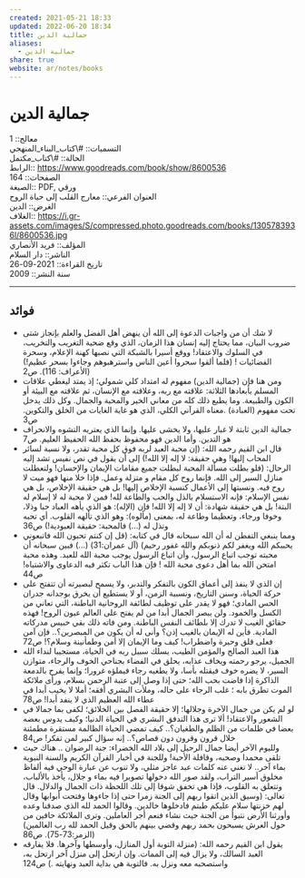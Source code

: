 ```yaml
---  
created: 2021-05-21 18:33  
updated: 2022-06-20 18:34  
title: جمالية الدين  
aliases:  
  - جمالية الدين  
share: true  
website: ar/notes/books  
---  
```

  
# جمالية الدين  
  
معالج:: 1  
التسميات:: #\كتاب_البناء_المنهجي  
الحالة:: #\كتاب_مكتمل  
الرابط:: <https://www.goodreads.com/book/show/8600536>  
الصفحات:: 164  
الصيغة:: PDF, ورقي  
العنوان الفرعي:: معارج القلب إلى حياة الروح  
الغرض:: الدين  
الغلاف:: <https://i.gr-assets.com/images/S/compressed.photo.goodreads.com/books/1305783936l/8600536.jpg>  
المؤلف:: فريد الأنصاري  
الناشر:: دار السلام  
تاريخ القراءة:: 2021-09-26  
سنة النشر:: 2009  
  
---  
  
## فوائد  
  
- لا شك أن من واجبات الدعوة إلى الله أن ينهض أهل الفضل والعلم بإنجاز شتى ضروب البيان، مما يحتاج إليه إنسان هذا الزمان، الذي وقع ضحية التغريب والتخريب، في السلوك والاعتقاد! ووقع أسيرا بالشبكة التي نصبها كهنة الإعلام، وسحرة الفضائيات ! (فلما ألقوا سحروا أعين الناس واسترهبوهم وجاءوا بسحر عظيم!) (الأعراف: 116). ص2  
- ومن هنا فإن (جمالية الدين) مفهوم له امتداد كلي شمولي؛ إذ يمتد ليغطي علاقات المسلم بأبعادها الثلاثة: علاقته مع ربه، وعلاقته مع الإنسان، ثم علاقته مع البيئة أو الكون والطبيعة. وما يطبع ذلك كله من معاني الخير والمحبة والجمال. وكل ذلك يدخل تحت مفهوم (العبادة) .معناه القرآني الكلي، الذي هو غاية الغايات من الخلق والتكوين. ص3  
- جمالية الدين ثابتة لا غبار عليها، ولا يخشى عليها. وإنما الذي يعتريه التشوه والانحراف هو التدين. وأما الدين فهو محفوظ بحفظ الله الحفيظ العليم. ص7  
- قال ابن القيم رحمه الله: (إن محبة العبد لربه فوق كل محبة تقدر، ولا نسبة لسائر المحاب إليها! وهي حقيقة: لا إله إلا الله!) إلى أن يقول في نص نفیس تشد إليه الرحال: (فلو بطلت مسألة المحبة لبطلت جميع مقامات الإيمان والإحسان! ولتعطلت منازل السير إلى الله. فإنما روح كل مقام و متزلة وعمل. فإذا خلا منها فهو ميت لا روح فيه. ونسبتها إلى الأعمال كنسبة الإخلاص إليها! بل هي حقيقة الإخلاص، بل هي نفس الإسلام: فإنه الاستسلام بالذل والحب والطاعة لله! فمن لا محبة له لا إسلام له البتة! بل هي حقيقة شهادة: أن لا إله إلا الله! فإن (الإله): هو الذي يأهه العباد حبا وذلا، وخوفا ورجاء، وتعظيما وطاعة له، بمعنى (مألوه): وهو الذي تألهه القلوب. أي تحبه وتذل له (...) فالمحبة: حقيقة العبودية!) ص36  
- ومما ينبغي التفطن له أن الله سبحانه قال في كتابه: (قل إن كنتم تحبون الله فاتبعوني يحببكم الله ويغفر لكم ذنوبكم والله غفور رحيم) (آل عمران:31) (...) فبين سبحانه أن محبته توجب اتباع الرسول، وأن اتباع الرسول يوجب محبة الله للعبد. وهذه محبة امتحن الله بما أهل دعوى محبة الله ! فإن هذا الباب تكثر فيه الدعاوى والاشتباه! ص44  
- إن الذي لا ينفذ إلى أعماق الكون بالتفكر والتدبر، ولا يسمح لبصيرته أن تتفتح على حركة الحياة، وسنن التاريخ، ونسبية الزمن، أو لا يستطيع أن يخرق بوجدانه جدران الحس المادي؛ فهو لا يقدر على توظيف لطائفة الروحانية الباطنة، التي تعاني من الكسل والخمود. ولن يبصر الجمال أبدا من لم يفتح على العالم عيون الروح! فهذه حقائق الغيب لا تدرك إلا بلطائف النفس الباطنة. ومن فاته ذلك بقي حبيس مدركاته المادية. فأين له الإيمان بالغيب إذن؟ وأنى له أن يكون من المبصرين؟.. فإن آمن فعلی قلق وحيرة واضطراب! كيف وما الإيمان إلا أمن وطمأنينة وسلام؟! ص72  
- هذا العبد الصالح والمؤمن الطيب، يسلك سبيل ربه في الحياة، مستجيبا لنداء الله الجميل، يرجو رحمته ويخاف عذابه، يحلق في الفضاء بجناحي الخوف والرجاء، متوازن السير، لا يضره خوف فيقتله بأسا، ولا يطغيه رجاء فيملؤه غرورا؛ وإنما يفرح بالدمعة الذاكرة إذا فاضت بحب الله؛ حتى إذا وصل إلى عتبة الرحمن بسلام، ورأى ملائكة الموت تطرق بابه ؛ غلب الرجاء على حاله، وملأت البشري أفقه؛ أملا لا يخيب أبدا في عطاء الله العظيم الذي لا ينفد أبدا! ص78  
- لو لم يكن من جمال الآخرة وجلالها؛ إلا حقيقة الفصل بين الخلائق؛ لكفى بما جمالا في الشعور والاعتقاد! ألا ترى هذا التدفق البشري في الحياة الدنيا؛ وكيف يدوس بعضه بعضا في ظلمات من الظلم والطغيان؟.. كيف تمضي الحياة الظالمة مستقرة مطمئنة خلال قرون وقرون دون قصاص؟.. إنه سؤال كبير لمن تفكر! ص84  
- ولليوم الآخر أيضا جمال الرحيل إلى بلاد الله الخضراء: جنة الرضوان .. هناك حيث تلقی محمدا وصحبه، وقافلة الأحبة! وللجنة في أخبار القرآن الكريم والسنة النبوية بماء آخر.. لا تغني عنه كلمات عبد عاجز مثلي، ولا تنوب عن عبارة الوحي فيه ألفاظ مخلوق أسير التراب، ولقد صور الله دخولها تصويرا فيه بماء و جلال، يأخذ بالألباب، وتتعلق به القلوب، فإذا هي تخفق شوقا إلى تلك اللحظة ذات الجمال والدلال. قال تعالى: (وسيق الذين اتقوا ربهم إلى الجنة زمرا حتى إذا جاءوها وفتحت أبوابها وقال لهم خزنتها سلام عليكم طبتم فادخلوها خالدين. وقالوا الحمد لله الذي صدقنا وعده وأورثنا الأرض نتبوأ من الجنة حيث نشاء فنعم أجر العاملين. وترى الملائكة حافين من حول العرش يسبحون بحمد ربهم وقضي بينهم بالحق وقيل الحمد لله رب العالمين) (الزمر:73-75). ص86  
- يقول ابن القيم رحمه الله: (منزلة التوبة أول المنازل، وأوسطها وآخرها. فلا يفارقه العبد السالك، ولا يزال فيه إلى الممات. وإن ارتحل إلى منزل آخر ارتحل به، واستصحبه معه ونزل به. فالتوبة هي بداية العبد ونهايته .) ص124  
